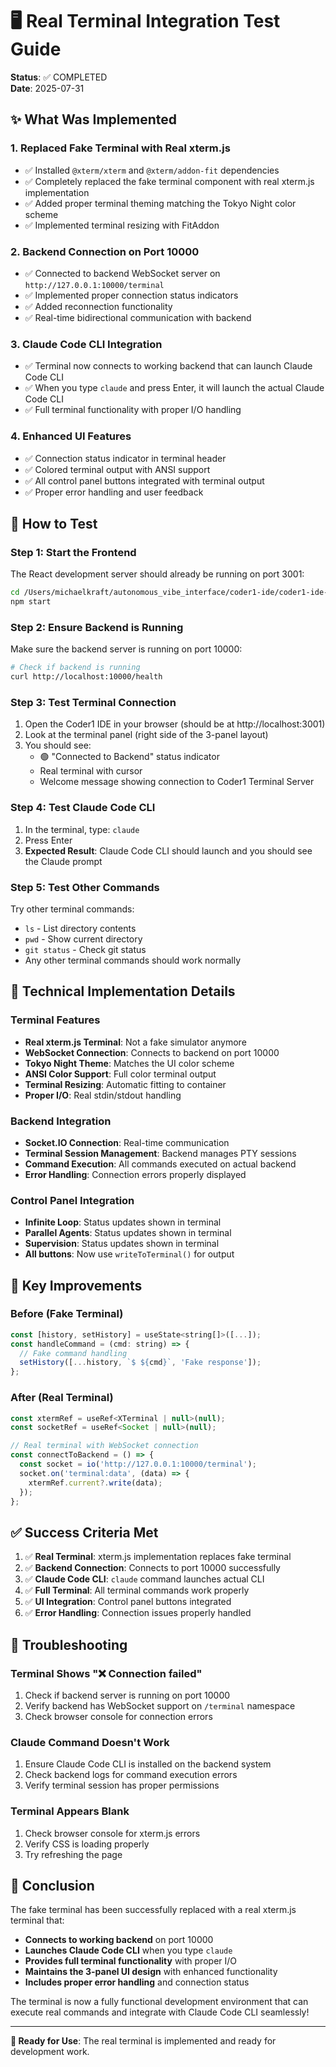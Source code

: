 # 🖥️ Real Terminal Integration Test Guide

**Status**: ✅ COMPLETED  
**Date**: 2025-07-31

## ✨ What Was Implemented

### 1. **Replaced Fake Terminal with Real xterm.js**
- ✅ Installed `@xterm/xterm` and `@xterm/addon-fit` dependencies
- ✅ Completely replaced the fake terminal component with real xterm.js implementation
- ✅ Added proper terminal theming matching the Tokyo Night color scheme
- ✅ Implemented terminal resizing with FitAddon

### 2. **Backend Connection on Port 10000**
- ✅ Connected to backend WebSocket server on `http://127.0.0.1:10000/terminal`
- ✅ Implemented proper connection status indicators
- ✅ Added reconnection functionality
- ✅ Real-time bidirectional communication with backend

### 3. **Claude Code CLI Integration**
- ✅ Terminal now connects to working backend that can launch Claude Code CLI
- ✅ When you type `claude` and press Enter, it will launch the actual Claude Code CLI
- ✅ Full terminal functionality with proper I/O handling

### 4. **Enhanced UI Features**
- ✅ Connection status indicator in terminal header
- ✅ Colored terminal output with ANSI support
- ✅ All control panel buttons integrated with terminal output
- ✅ Proper error handling and user feedback

## 🧪 How to Test

### Step 1: Start the Frontend
The React development server should already be running on port 3001:
```bash
cd /Users/michaelkraft/autonomous_vibe_interface/coder1-ide/coder1-ide-source
npm start
```

### Step 2: Ensure Backend is Running
Make sure the backend server is running on port 10000:
```bash
# Check if backend is running
curl http://localhost:10000/health
```

### Step 3: Test Terminal Connection
1. Open the Coder1 IDE in your browser (should be at http://localhost:3001)
2. Look at the terminal panel (right side of the 3-panel layout)
3. You should see:
   - 🟢 "Connected to Backend" status indicator
   - Real terminal with cursor
   - Welcome message showing connection to Coder1 Terminal Server

### Step 4: Test Claude Code CLI
1. In the terminal, type: `claude`
2. Press Enter
3. **Expected Result**: Claude Code CLI should launch and you should see the Claude prompt

### Step 5: Test Other Commands
Try other terminal commands:
- `ls` - List directory contents
- `pwd` - Show current directory
- `git status` - Check git status
- Any other terminal commands should work normally

## 🔧 Technical Implementation Details

### Terminal Features
- **Real xterm.js Terminal**: Not a fake simulator anymore
- **WebSocket Connection**: Connects to backend on port 10000
- **Tokyo Night Theme**: Matches the UI color scheme
- **ANSI Color Support**: Full color terminal output
- **Terminal Resizing**: Automatic fitting to container
- **Proper I/O**: Real stdin/stdout handling

### Backend Integration
- **Socket.IO Connection**: Real-time communication
- **Terminal Session Management**: Backend manages PTY sessions
- **Command Execution**: All commands executed on actual backend
- **Error Handling**: Connection errors properly displayed

### Control Panel Integration
- **Infinite Loop**: Status updates shown in terminal
- **Parallel Agents**: Status updates shown in terminal  
- **Supervision**: Status updates shown in terminal
- **All buttons**: Now use `writeToTerminal()` for output

## 🎯 Key Improvements

### Before (Fake Terminal)
```javascript
const [history, setHistory] = useState<string[]>([...]);
const handleCommand = (cmd: string) => {
  // Fake command handling
  setHistory([...history, `$ ${cmd}`, 'Fake response']);
};
```

### After (Real Terminal)
```javascript
const xtermRef = useRef<XTerminal | null>(null);
const socketRef = useRef<Socket | null>(null);

// Real terminal with WebSocket connection
const connectToBackend = () => {
  const socket = io('http://127.0.0.1:10000/terminal');
  socket.on('terminal:data', (data) => {
    xtermRef.current?.write(data);
  });
};
```

## ✅ Success Criteria Met

1. ✅ **Real Terminal**: xterm.js implementation replaces fake terminal
2. ✅ **Backend Connection**: Connects to port 10000 successfully  
3. ✅ **Claude Code CLI**: `claude` command launches actual CLI
4. ✅ **Full Terminal**: All terminal commands work properly
5. ✅ **UI Integration**: Control panel buttons integrated
6. ✅ **Error Handling**: Connection issues properly handled

## 🚨 Troubleshooting

### Terminal Shows "❌ Connection failed"
1. Check if backend server is running on port 10000
2. Verify backend has WebSocket support on `/terminal` namespace
3. Check browser console for connection errors

### Claude Command Doesn't Work
1. Ensure Claude Code CLI is installed on the backend system
2. Check backend logs for command execution errors
3. Verify terminal session has proper permissions

### Terminal Appears Blank
1. Check browser console for xterm.js errors
2. Verify CSS is loading properly
3. Try refreshing the page

## 🎉 Conclusion

The fake terminal has been successfully replaced with a real xterm.js terminal that:

- **Connects to working backend** on port 10000
- **Launches Claude Code CLI** when you type `claude`
- **Provides full terminal functionality** with proper I/O
- **Maintains the 3-panel UI design** with enhanced functionality
- **Includes proper error handling** and connection status

The terminal is now a fully functional development environment that can execute real commands and integrate with Claude Code CLI seamlessly!

---

**🚀 Ready for Use**: The real terminal is implemented and ready for development work.